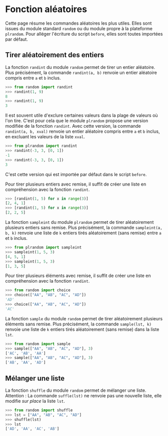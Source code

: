 # Fonction aléatoires

Cette page résume les commandes aléatoires les plus utiles. Elles sont issues du module standard `random` ou du module propre à la plateforme `plrandom`. Pour alléger l'écriture du script `before`, elles sont toutes importées par défaut.

## Tirer aléatoirement des entiers

La fonction `randint` du module `random` permet de tirer un entier aléatoire. Plus précisément, la commande `randint(a, b)` renvoie un entier aléatoire compris entre `a` et `b` inclus.

```python
>>> from random import randint
>>> randint(1, 9)
8
>>> randint(1, 9)
3
```

Il est souvent utile d'exclure certaines valeurs dans la plage de valeurs où l'on tire. C'est pour cela que le module `plrandom` propose une version modifiée de la fonction `randint`. Avec cette version, la commande `randint(a, b, xval)` renvoie un entier aléatoire compris entre `a` et `b` inclus, en excluant les valeurs de la liste `xval`.

```python
>>> from plrandom import randint
>>> randint(-3, 3, [0, 1])
-1
>>> randint(-3, 3, [0, 1])
3
```

C'est cette version qui est importée par défaut dans le script `before`.

Pour tirer plusieurs entiers avec remise, il suffit de créer une liste en compréhension avec la fonction `randint`.

```python
>>> [randint(1, 5) for x in range(3)]
[2, 4, 1]
>>> [randint(1, 5) for x in range(3)]
[2, 2, 5]
```

La fonction `sampleint` du module `plrandom` permet de tirer aléatoirement plusieurs entiers sans remise. Plus précisément, la commande `sampleint(a, b, k)` renvoie une liste de `k` entiers tirés aléatoirement (sans remise) entre `a` et `b` inclus.

```python
>>> from plrandom import sampleint
>>> sampleint(1, 5, 3)
[4, 5, 1]
>>> sampleint(1, 5, 3)
[1, 3, 5]
```

Pour tirer plusieurs éléments avec remise, il suffit de créer une liste en compréhension avec la fonction `randint`.

```python
>>> from random import choice
>>> choice(["AA", "AB", "AC", "AD"])
'AD'
>>> choice(["AA", "AB", "AC", "AD"])
'AC'
```

La fonction `sample` du module `random` permet de tirer aléatoirement plusieurs éléments sans remise. Plus précisément, la commande `sample(lst, k)` renvoie une liste de `k` entiers tirés aléatoirement (sans remise) dans la liste `lst`.

```python
>>> from random import sample
>>> sample(["AA", "AB", "AC", "AD"], 3)
['AC', 'AB', 'AA']
>>> sample(["AA", "AB", "AC", "AD"], 3)
['AB', 'AA', 'AD']
```

## Mélanger une liste

La fonction `shuffle` du module `random` permet de mélanger une liste. Attention : La commande `suffle(lst)` ne renvoie pas une nouvelle liste, elle modifie *sur place* la liste `lst`.

```python
>>> from random import shuffle
>>> lst = ["AA", "AB", "AC", "AD"]
>>> shuffle(lst)
>>> lst
['AD', 'AA', 'AC', 'AB']
```
